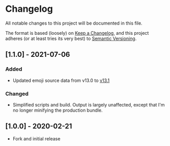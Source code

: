 # Changelog

All notable changes to this project will be documented in this file.

The format is based (loosely) on [Keep a Changelog](https://keepachangelog.com/en/1.0.0/), and this project adheres (or at least tries its very best) to [Semantic Versioning](https://semver.org/spec/v2.0.0.html).

## [1.1.0] - 2021-07-06

### Added

- Updated emoji source data from v13.0 to [v13.1](https://unicode.org/Public/emoji/13.1/emoji-test.txt)

### Changed

- Simplified scripts and build. Output is largely unaffected, except that I'm no longer minifying the production bundle.

## [1.0.0] - 2020-02-21

- Fork and initial release
